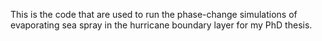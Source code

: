 This is the code that are used to run the phase-change simulations of evaporating sea spray in the hurricane boundary layer for my PhD thesis.
